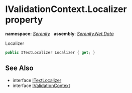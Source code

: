 # IValidationContext.Localizer property
**namespace:** *[Serenity](../../README.md#serenity-namespace)*   **assembly**: *[Serenity.Net.Data](../../README.md)*

Localizer

```csharp
public ITextLocalizer Localizer { get; }
```

## See Also

* interface [ITextLocalizer](../Serenity.Net.Core/../ITextLocalizer.md)
* interface [IValidationContext](../IValidationContext.md)